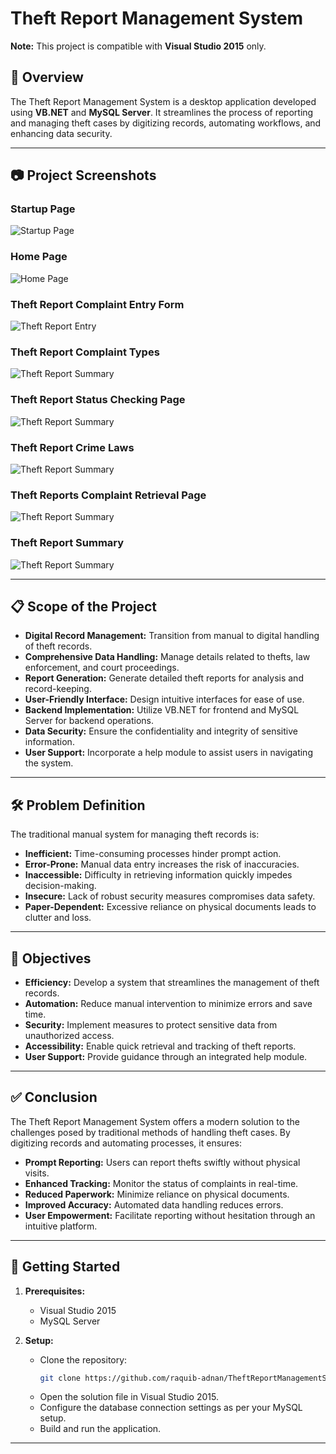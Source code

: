 # Theft Report Management System

**Note:** This project is compatible with **Visual Studio 2015** only.

## 📌 Overview

The Theft Report Management System is a desktop application developed using **VB.NET** and **MySQL Server**. It streamlines the process of reporting and managing theft cases by digitizing records, automating workflows, and enhancing data security.

---

## 📷 Project Screenshots

### Startup Page

![Startup Page](images/startup.png)

### Home Page

![Home Page](images/homepage.png)

### Theft Report Complaint Entry Form

![Theft Report Entry](images/complaintregistrationpage.png)

### Theft Report Complaint Types

![Theft Report Summary](images/complaints.png)

### Theft Report Status Checking Page

![Theft Report Summary](images/checkstatus.png)

### Theft Report Crime Laws

![Theft Report Summary](images/laws.png)

### Theft Reports Complaint Retrieval Page

![Theft Report Summary](images/retrievalpage.png)

### Theft Report Summary

![Theft Report Summary](images/reportspage.png)

---

## 📋 Scope of the Project

- **Digital Record Management:** Transition from manual to digital handling of theft records.
- **Comprehensive Data Handling:** Manage details related to thefts, law enforcement, and court proceedings.
- **Report Generation:** Generate detailed theft reports for analysis and record-keeping.
- **User-Friendly Interface:** Design intuitive interfaces for ease of use.
- **Backend Implementation:** Utilize VB.NET for frontend and MySQL Server for backend operations.
- **Data Security:** Ensure the confidentiality and integrity of sensitive information.
- **User Support:** Incorporate a help module to assist users in navigating the system.

---

## 🛠 Problem Definition

The traditional manual system for managing theft records is:

- **Inefficient:** Time-consuming processes hinder prompt action.
- **Error-Prone:** Manual data entry increases the risk of inaccuracies.
- **Inaccessible:** Difficulty in retrieving information quickly impedes decision-making.
- **Insecure:** Lack of robust security measures compromises data safety.
- **Paper-Dependent:** Excessive reliance on physical documents leads to clutter and loss.

---

## 🎯 Objectives

- **Efficiency:** Develop a system that streamlines the management of theft records.
- **Automation:** Reduce manual intervention to minimize errors and save time.
- **Security:** Implement measures to protect sensitive data from unauthorized access.
- **Accessibility:** Enable quick retrieval and tracking of theft reports.
- **User Support:** Provide guidance through an integrated help module.

---

## ✅ Conclusion

The Theft Report Management System offers a modern solution to the challenges posed by traditional methods of handling theft cases. By digitizing records and automating processes, it ensures:

- **Prompt Reporting:** Users can report thefts swiftly without physical visits.
- **Enhanced Tracking:** Monitor the status of complaints in real-time.
- **Reduced Paperwork:** Minimize reliance on physical documents.
- **Improved Accuracy:** Automated data handling reduces errors.
- **User Empowerment:** Facilitate reporting without hesitation through an intuitive platform.

---

## 🚀 Getting Started

1. **Prerequisites:**
   - Visual Studio 2015
   - MySQL Server

2. **Setup:**
   - Clone the repository:
     ```bash
     git clone https://github.com/raquib-adnan/TheftReportManagementSystem.git
     ```
   - Open the solution file in Visual Studio 2015.
   - Configure the database connection settings as per your MySQL setup.
   - Build and run the application.

---

